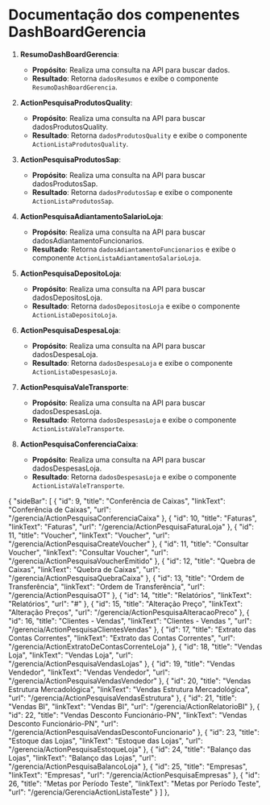 # Documentação dos compenentes DashBoardGerencia

1. **ResumoDashBoardGerencia**:
   - **Propósito**: Realiza uma consulta na API para buscar dados.
   - **Resultado**: Retorna `dadosResumos` e exibe o componente `ResumoDashBoardGerencia`.

2. **ActionPesquisaProdutosQuality**:
   - **Propósito**: Realiza uma consulta na API para buscar dadosProdutosQuality.
   - **Resultado**: Retorna `dadosProdutosQuality` e exibe o componente ` ActionListaProdutosQuality`.

3. **ActionPesquisaProdutosSap**:
   - **Propósito**: Realiza uma consulta na API para buscar dadosProdutosSap.
   - **Resultado**: Retorna `dadosProdutosSap` e exibe o componente `ActionListaProdutosSap`.

4. **ActionPesquisaAdiantamentoSalarioLoja**:
   - **Propósito**: Realiza uma consulta na API para buscar dadosAdiantamentoFuncionarios.
   - **Resultado**: Retorna `dadosAdiantamentoFuncionarios` e exibe o componente `ActionListaAdiantamentoSalarioLoja`.

5. **ActionPesquisaDepositoLoja**:
   - **Propósito**: Realiza uma consulta na API para buscar dadosDepositosLoja.
   - **Resultado**: Retorna `dadosDepositosLoja` e exibe o componente `ActionListaDepositoLoja`.

6. **ActionPesquisaDespesaLoja**:
   - **Propósito**: Realiza uma consulta na API para buscar dadosDespesaLoja.
   - **Resultado**: Retorna `dadosDespesaLoja` e exibe o componente `ActionListaDespesasLoja`.

7. **ActionPesquisaValeTransporte**:
   - **Propósito**: Realiza uma consulta na API para buscar dadosDespesasLoja.
   - **Resultado**: Retorna `dadosDespesasLoja` e exibe o componente `ActionListaValeTransporte`.

8. **ActionPesquisaConferenciaCaixa**:
   - **Propósito**: Realiza uma consulta na API para buscar dadosDespesasLoja.
   - **Resultado**: Retorna `dadosDespesasLoja` e exibe o componente `ActionListaValeTransporte`.

{
			"sideBar": [
				{
					"id": 9,
					"title": "Conferência de Caixas",
					"linkText": "Conferência de Caixas",
					"url": "/gerencia/ActionPesquisaConferenciaCaixa"
				},
				{
					"id": 10,
					"title": "Faturas",
					"linkText": "Faturas",
					"url": "/gerencia/ActionPesquisaFaturaLoja"
				},
				{
					"id": 11,
					"title": "Voucher",
					"linkText": "Voucher",
					"url": "/gerencia/ActionPesquisaCreateVoucher"
				},
				{
					"id": 11,
					"title": "Consultar Voucher",
					"linkText": "Consultar Voucher",
					"url": "/gerencia/ActionPesquisaVoucherEmitido"
				},
				{
					"id": 12,
					"title": "Quebra de Caixas",
					"linkText": "Quebra de Caixas",
					"url": "/gerencia/ActionPesquisaQuebraCaixa"
				},
				{
					"id": 13,
					"title": "Ordem de Transferência",
					"linkText": "Ordem de Transferência",
					"url": "/gerencia/ActionPesquisaOT"
				},
				{
					"id": 14,
					"title": "Relatórios",
					"linkText": "Relatórios",
					"url": "#"
				},
				{
					"id": 15,
					"title": "Alteração Preço",
					"linkText": "Alteração Preços",
					"url": "/gerencia/ActionPesquisaAlteracaoPreco"
				},
				{
					"id": 16,
					"title": "Clientes - Vendas",
					"linkText": "Clientes - Vendas ",
					"url": "/gerencia/ActionPesquisaClientesVendas"
				},
				{
					"id": 17,
					"title": "Extrato das Contas Correntes",
					"linkText": "Extrato das Contas Correntes",
					"url": "/gerencia/ActionExtratoDeContasCorrenteLoja"
				},
				{
					"id": 18,
					"title": "Vendas Loja",
					"linkText": "Vendas Loja",
					"url": "/gerencia/ActionPesquisaVendasLojas"
				},
				{
					"id": 19,
					"title": "Vendas Vendedor",
					"linkText": "Vendas Vendedor",
					"url": "/gerencia/ActionPesquisaVendasVendedor"
				},
				{
					"id": 20,
					"title": "Vendas Estrutura Mercadológica",
					"linkText": "Vendas Estrutura Mercadológica",
					"url": "/gerencia/ActionPesquisaVendasEstrutura"
				},
				{
					"id": 21,
					"title": "Vendas BI",
					"linkText": "Vendas BI",
					"url": "/gerencia/ActionRelatorioBI"
				},
				{
					"id": 22,
					"title": "Vendas Desconto Funcionário-PN",
					"linkText": "Vendas Desconto Funcionário-PN",
					"url": "/gerencia/ActionPesquisaVendasDescontoFuncionario"
				},
				{
					"id": 23,
					"title": "Estoque das Lojas",
					"linkText": "Estoque das Lojas",
					"url": "/gerencia/ActionPesquisaEstoqueLoja"
				},
				{
					"id": 24,
					"title": "Balanço das Lojas",
					"linkText": "Balanço das Lojas",
					"url": "/gerencia/ActionPesquisaBalancoLoja"
				},
				{
					"id": 25,
					"title": "Empresas",
					"linkText": "Empresas",
					"url": "/gerencia/ActionPesquisaEmpresas"
				},
				{
					"id": 26,
					"title": "Metas por Período Teste",
					"linkText": "Metas por Período Teste",
					"url": "/gerencia/GerenciaActionListaTeste"
				}
			]
		},